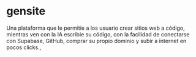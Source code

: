 # gensite
Una plataforma que le permitie a los usuario crear sitios web a código, mientras ven con la IA escribie su código, con la facilidad de conectarse con Supabase, GitHub, comprar su propio dominio y subir a internet en pocos clicks., 
